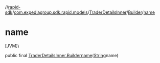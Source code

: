 //[rapid-sdk](../../../../index.md)/[com.expediagroup.sdk.rapid.models](../../index.md)/[TraderDetailsInner](../index.md)/[Builder](index.md)/[name](name.md)

# name

[JVM]\

public final [TraderDetailsInner.Builder](index.md)[name](name.md)([String](https://docs.oracle.com/javase/8/docs/api/java/lang/String.html)name)
